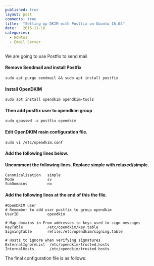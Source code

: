 ```yaml
---
published: true
layout: post
comments: true
title:  "Setting up DKIM with Postfix on Ubuntu 16.04"
date:   2016-11-18
categories:
  - Howtos
  - Email Server
---
```


We are going to use Postfix to send mail.

#### Remove Sendmail and install Postfix

    sudo apt purge sendmail && sudo apt install postfix

#### Install OpenDKIM

    sudo apt install opendkim opendkim-tools
 
#### Then add postfix user to opendkim group

    sudo gpasswd -a postfix opendkim

#### Edit OpenDKIM main configuration file.

    sudo vi /etc/opendkim.conf

#### Add the following lines below.

#### Uncomment the following lines. Replace simple with <b>relaxed/simple</b>.

    Canonicalization   simple
    Mode               sv
    SubDomains         no
 
#### Add the following lines at the end of this the file.
    
    #OpenDKIM user
    # Remember to add user postfix to group opendkim
    UserID             opendkim
     
    # Map domains in From addresses to keys used to sign messages
    KeyTable           /etc/opendkim/key.table
    SigningTable       refile:/etc/opendkim/signing.table
     
    # Hosts to ignore when verifying signatures
    ExternalIgnoreList  /etc/opendkim/trusted.hosts
    InternalHosts       /etc/opendkim/trusted.hosts
    
The final configuration file is as follows:
